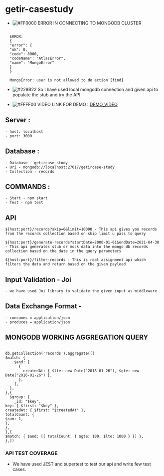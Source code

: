 # getir-casestudy

- ![#FF0000](https://via.placeholder.com/15/FF0000/000000?text=+) ERROR IN CONNECTING TO MONGODB CLUSTER

```Your GIVEN mongodb uri is not working and is throwing **user not allowed to perform any action** error.

  ERROR:
  {
  "error": {
  "ok": 0,
  "code": 8000,
  "codeName": "AtlasError",
  "name": "MongoError"
  }
  }

  MongoError: user is not allowed to do action [find]

```

- ![#228B22](https://via.placeholder.com/15/228B22/000000?text=+) So I have used local mongodb connection and given api to populate the stub and try the API

- ![#FFFF00](https://via.placeholder.com/15/FFFF00/000000?text=+) VIDEO LINK FOR DEMO : [DEMO_VIDEO](https://drive.google.com/file/d/1y4tnZ0dOn4xMOU3g7jCsYWiEUCpVE7PD/view?usp=sharing)

## Server :

    - host: localhost
    - port: 3000

## Database :

    - Database - getircase-study
    - Uri - mongodb://localhost:27017/getircase-study
    - Collection - records

## COMMANDS :

    - Start - npm start
    - Test - npm test

## API

    ${host:port}/records?skip=0&limit=10000 - This api gives you records from the records collection based on skip limit u pass to query

    ${host:port}/generate-records?startDate=2000-01-01&endDate=2021-04-30 - This api generates stub or mock data into the mongo db records collection based on the date in the query parameters

    ${host:port}/filter-records - This is real assignment api which filters the data and return based on the given payload

## Input Validation - Joi

    - we have used Joi library to validate the given input as middleware

## Data Exchange Format -

    - consumes = application/json
    - produces = application/json

## MONGODB WORKING AGGREGATION QUERY

```

db.getCollection('records').aggregate([{
$match: {
    $and: [
      {
        createdAt: { $lte: new Date("2018-01-26"), $gte: new Date("2016-01-26") },
      },
    ],
  },
},{
  $group: {
    _id: "$key",
key: { $first: "$key" },
createdAt: { $first: "$createdAt" },
totalCount: {
$sum: 1,
},
},
},{
$match: { $and: [{ totalCount: { $gte: 100, $lte: 1000 } }] },
},])

```

### API TEST COVERAGE

- We have used JEST and supertest to test our api and write few test cases.

```

```
